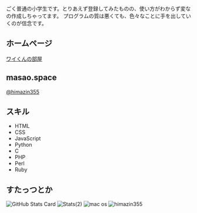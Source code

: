 ごく普通の小学生です。とりあえず登録してみたものの、使い方がわからず変なの作成しちゃってます。
プログラムの質は悪くても、色々なことに手を出していくのが信念です。
## ホームページ
[ワイくんの部屋](http://himazin355.web.fc2.com)
## masao.space
[@himazin355](https://masao.space/himazin355/)
## スキル　
* HTML
* CSS
* JavaScript
* Python
* C
* PHP
* Perl
* Ruby 
## すたっつとか
![GitHub Stats Card](https://github-readme-stats.vercel.app/api?username=himazin355)
![Stats(2)](https://github-readme-stats.vercel.app/api/top-langs/?username=himazin355&layout=compact&theme=tokyonight)
![mac os](https://img.shields.io/badge/OS-mac-Orange) 
![himazin355](https://komarev.com/ghpvc/?username=himazin355&color=green)
